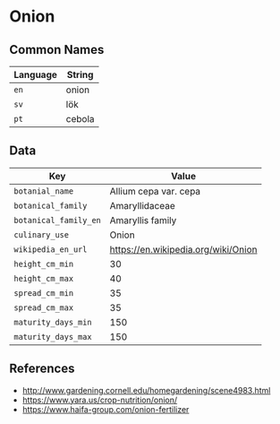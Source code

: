 # Onion

## Common Names

Language|String
-|-
`en`|onion
`sv`|lök
`pt`|cebola


## Data

Key|Value
-|-
`botanial_name`|Allium cepa var. cepa
`botanical_family`|Amaryllidaceae
`botanical_family_en`|Amaryllis family
`culinary_use`|Onion
`wikipedia_en_url`|https://en.wikipedia.org/wiki/Onion
`height_cm_min`|30
`height_cm_max`|40
`spread_cm_min`|35
`spread_cm_max`|35
`maturity_days_min`|150
`maturity_days_max`|150


## References

* http://www.gardening.cornell.edu/homegardening/scene4983.html
* https://www.yara.us/crop-nutrition/onion/
* https://www.haifa-group.com/onion-fertilizer
